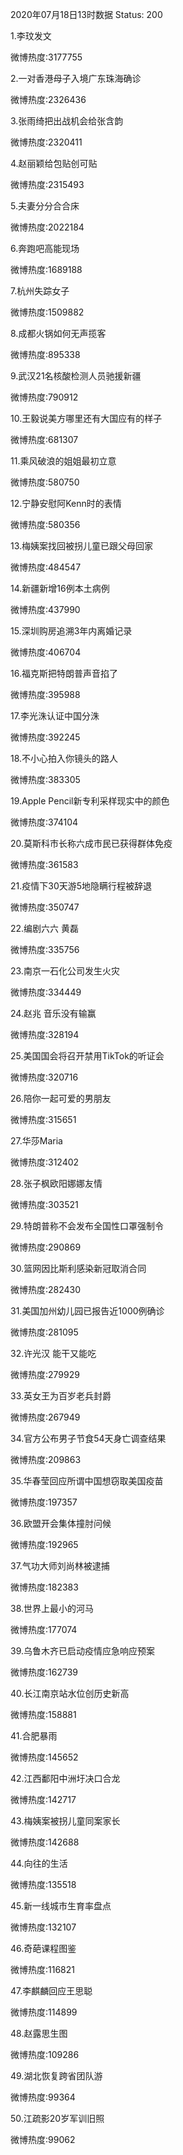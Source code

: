 2020年07月18日13时数据
Status: 200

1.李玟发文

微博热度:3177755

2.一对香港母子入境广东珠海确诊

微博热度:2326436

3.张雨绮把出战机会给张含韵

微博热度:2320411

4.赵丽颖给包贴创可贴

微博热度:2315493

5.夫妻分分合合床

微博热度:2022184

6.奔跑吧高能现场

微博热度:1689188

7.杭州失踪女子

微博热度:1509882

8.成都火锅如何无声揽客

微博热度:895338

9.武汉21名核酸检测人员驰援新疆

微博热度:790912

10.王毅说美方哪里还有大国应有的样子

微博热度:681307

11.乘风破浪的姐姐最初立意

微博热度:580750

12.宁静安慰阿Kenn时的表情

微博热度:580356

13.梅姨案找回被拐儿童已跟父母回家

微博热度:484547

14.新疆新增16例本土病例

微博热度:437990

15.深圳购房追溯3年内离婚记录

微博热度:406704

16.福克斯把特朗普声音掐了

微博热度:395988

17.李光洙认证中国分洙

微博热度:392245

18.不小心拍入你镜头的路人

微博热度:383305

19.Apple Pencil新专利采样现实中的颜色

微博热度:374104

20.莫斯科市长称六成市民已获得群体免疫

微博热度:361583

21.疫情下30天游5地隐瞒行程被辞退

微博热度:350747

22.编剧六六 黄磊

微博热度:335756

23.南京一石化公司发生火灾

微博热度:334449

24.赵兆 音乐没有输赢

微博热度:328194

25.美国国会将召开禁用TikTok的听证会

微博热度:320716

26.陪你一起可爱的男朋友

微博热度:315651

27.华莎Maria

微博热度:312402

28.张子枫欧阳娜娜友情

微博热度:303521

29.特朗普称不会发布全国性口罩强制令

微博热度:290869

30.篮网因比斯利感染新冠取消合同

微博热度:282430

31.美国加州幼儿园已报告近1000例确诊

微博热度:281095

32.许光汉 能干又能吃

微博热度:279929

33.英女王为百岁老兵封爵

微博热度:267949

34.官方公布男子节食54天身亡调查结果

微博热度:209863

35.华春莹回应所谓中国想窃取美国疫苗

微博热度:197357

36.欧盟开会集体撞肘问候

微博热度:192965

37.气功大师刘尚林被逮捕

微博热度:182383

38.世界上最小的河马

微博热度:177074

39.乌鲁木齐已启动疫情应急响应预案

微博热度:162739

40.长江南京站水位创历史新高

微博热度:158881

41.合肥暴雨

微博热度:145652

42.江西鄱阳中洲圩决口合龙

微博热度:142717

43.梅姨案被拐儿童同案家长

微博热度:142688

44.向往的生活

微博热度:135518

45.新一线城市生育率盘点

微博热度:132107

46.奇葩课程图鉴

微博热度:116821

47.李麒麟回应王思聪

微博热度:114899

48.赵露思生图

微博热度:109286

49.湖北恢复跨省团队游

微博热度:99364

50.江疏影20岁军训旧照

微博热度:99062

